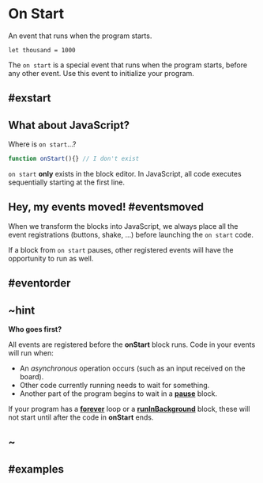 # On Start

An event that runs when the program starts.

```blocks
let thousand = 1000
```

The ``on start`` is a special event that runs when the program starts, before any other event. 
Use this event to initialize your program.

## #exstart

## What about JavaScript?

Where is ``on start``...?
```typescript
function onStart(){} // I don't exist
```
``on start`` **only** exists in the block editor. In JavaScript, all code executes sequentially starting
at the first line.

## Hey, my events moved! #eventsmoved

When we transform the blocks into JavaScript, we always place all the event registrations (buttons, shake, ...) 
before launching the ``on start`` code.

If a block from ``on start`` pauses, other registered events will have the opportunity to run as well.

##  #eventorder

## ~hint
**Who goes first?**

All events are registered before the **onStart** block runs. Code in your events will run when:

* An _asynchronous_ operation occurs (such as an input received on the board).
* Other code currently running needs to wait for something.
* Another part of the program begins to wait in a **[pause](/reference/loops/pause)** block.

If your program has a **[forever](/reference/loops/forever)** loop or a **[runInBackground](/reference/control/run-in-background)** block, these will not start until after the code in **onStart** ends.

## ~

## #examples
